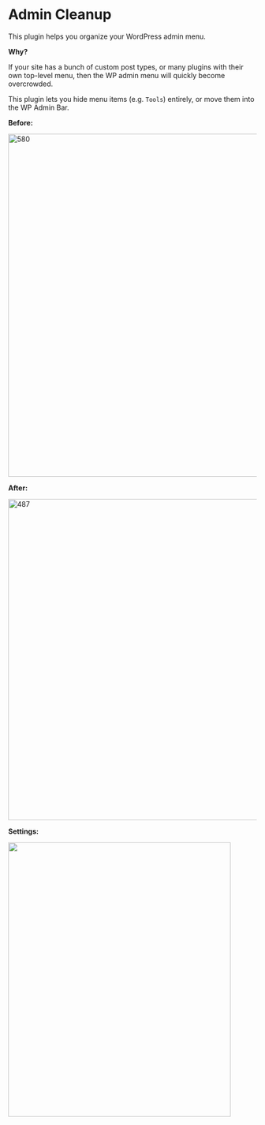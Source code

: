 # Admin Cleanup
This plugin helps you organize your WordPress admin menu.

**Why?**

If your site has a bunch of custom post types, or many plugins with their own top-level menu, then the WP admin menu will quickly become overcrowded.

This plugin lets you hide menu items (e.g. `Tools`) entirely, or move them into the WP Admin Bar.

**Before:**

<img src="http://i.imgur.com/F6y1NOH.png" width="695" height="" alt="580" />

**After:**

<img src="http://i.imgur.com/uNHMtqA.png" width="651" height="" alt="487" />

**Settings:**

<img src="http://i.imgur.com/y5eleHC.png" width="451" height="556" alt="" />
